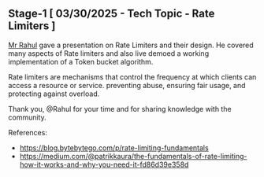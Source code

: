 ## Stage-1 [ 03/30/2025 - Tech Topic - Rate Limiters ]

[Mr Rahul](https://www.linkedin.com/in/rahul-jain-44969352/) gave a presentation on Rate Limiters and their design. He covered many aspects of Rate limiters and also live demoed a working implementation of a Token bucket algorithm.

Rate limiters are mechanisms that control the frequency at which clients can access a resource or service. 
preventing abuse, ensuring fair usage, and protecting against overload. 

Thank you, @Rahul for your time and for sharing knowledge with the community.  

References:
* https://blog.bytebytego.com/p/rate-limiting-fundamentals
* https://medium.com/@patrikkaura/the-fundamentals-of-rate-limiting-how-it-works-and-why-you-need-it-fd86d39e358d
